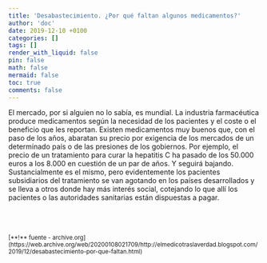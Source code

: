 ```yaml
---
title: 'Desabastecimiento. ¿Por qué faltan algunos medicamentos?'
author: 'doc'
date: 2019-12-10 +0100
categories: []
tags: []
render_with_liquid: false
pin: false
math: false
mermaid: false
toc: true
comments: false
---
```

El mercado, por si alguien no lo sabía, es mundial. La industria farmacéutica produce medicamentos según la necesidad de los pacientes y el coste o el beneficio que les reportan. Existen medicamentos muy buenos que, con el paso de los años, abaratan su precio por exigencia de los mercados de un determinado país o de las presiones de los gobiernos. Por ejemplo, el precio de un tratamiento para curar la hepatitis C ha pasado de los 50.000 euros a los 8.000 en cuestión de un par de años. Y seguirá bajando. Sustancialmente es el mismo, pero evidentemente los pacientes subsidiarios del tratamiento se van agotando en los países desarrollados y se lleva a otros donde hay más interés social, cotejando lo que allí los pacientes o las autoridades sanitarias están dispuestas a pagar.  

<br>
<br>
<br>
<small>[**!** fuente - archive.org](https://web.archive.org/web/20200108021709/http://elmedicotraslaverdad.blogspot.com/2019/12/desabastecimiento-por-que-faltan.html)</small>  

